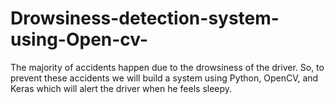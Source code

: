 # Drowsiness-detection-system-using-Open-cv-
The majority of accidents happen due to the drowsiness of the driver. So, to prevent these accidents we will build a system using Python, OpenCV, and Keras which will alert the driver when he feels sleepy.
